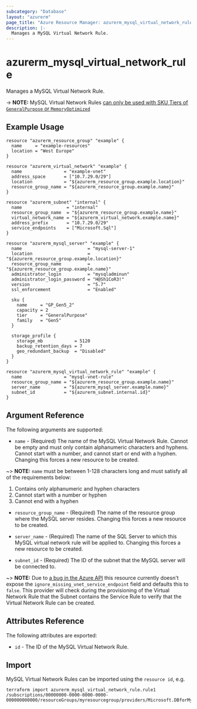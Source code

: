 ```yaml
---
subcategory: "Database"
layout: "azurerm"
page_title: "Azure Resource Manager: azurerm_mysql_virtual_network_rule"
description: |-
  Manages a MySQL Virtual Network Rule.
---
```


# azurerm_mysql_virtual_network_rule

Manages a MySQL Virtual Network Rule.

-> **NOTE:** MySQL Virtual Network Rules [can only be used with SKU Tiers of `GeneralPurpose` or `MemoryOptimized`](https://docs.microsoft.com/en-us/azure/mysql/concepts-data-access-and-security-vnet)

## Example Usage

```hcl
resource "azurerm_resource_group" "example" {
  name     = "example-resources"
  location = "West Europe"
}

resource "azurerm_virtual_network" "example" {
  name                = "example-vnet"
  address_space       = ["10.7.29.0/29"]
  location            = "${azurerm_resource_group.example.location}"
  resource_group_name = "${azurerm_resource_group.example.name}"
}

resource "azurerm_subnet" "internal" {
  name                 = "internal"
  resource_group_name  = "${azurerm_resource_group.example.name}"
  virtual_network_name = "${azurerm_virtual_network.example.name}"
  address_prefix       = "10.7.29.0/29"
  service_endpoints    = ["Microsoft.Sql"]
}

resource "azurerm_mysql_server" "example" {
  name                         = "mysql-server-1"
  location                     = "${azurerm_resource_group.example.location}"
  resource_group_name          = "${azurerm_resource_group.example.name}"
  administrator_login          = "mysqladminun"
  administrator_login_password = "H@Sh1CoR3!"
  version                      = "5.7"
  ssl_enforcement              = "Enabled"

  sku {
    name     = "GP_Gen5_2"
    capacity = 2
    tier     = "GeneralPurpose"
    family   = "Gen5"
  }

  storage_profile {
    storage_mb            = 5120
    backup_retention_days = 7
    geo_redundant_backup  = "Disabled"
  }
}

resource "azurerm_mysql_virtual_network_rule" "example" {
  name                = "mysql-vnet-rule"
  resource_group_name = "${azurerm_resource_group.example.name}"
  server_name         = "${azurerm_mysql_server.example.name}"
  subnet_id           = "${azurerm_subnet.internal.id}"
}
```

## Argument Reference

The following arguments are supported:

* `name` - (Required) The name of the MySQL Virtual Network Rule. Cannot be empty and must only contain alphanumeric characters and hyphens. Cannot start with a number, and cannot start or end with a hyphen. Changing this forces a new resource to be created.

~> **NOTE:** `name` must be between 1-128 characters long and must satisfy all of the requirements below:
1. Contains only alphanumeric and hyphen characters
2. Cannot start with a number or hyphen
3. Cannot end with a hyphen

* `resource_group_name` - (Required) The name of the resource group where the MySQL server resides. Changing this forces a new resource to be created.

* `server_name` - (Required) The name of the SQL Server to which this MySQL virtual network rule will be applied to. Changing this forces a new resource to be created.

* `subnet_id` - (Required) The ID of the subnet that the MySQL server will be connected to.

~> **NOTE:** Due to [a bug in the Azure API](https://github.com/Azure/azure-rest-api-specs/issues/3719) this resource currently doesn't expose the `ignore_missing_vnet_service_endpoint` field and defaults this to `false`. This provider will check during the provisioning of the Virtual Network Rule that the Subnet contains the Service Rule to verify that the Virtual Network Rule can be created.

## Attributes Reference

The following attributes are exported:

* `id` - The ID of the MySQL Virtual Network Rule.

## Import

MySQL Virtual Network Rules can be imported using the `resource id`, e.g.

```shell
terraform import azurerm_mysql_virtual_network_rule.rule1 /subscriptions/00000000-0000-0000-0000-000000000000/resourceGroups/myresourcegroup/providers/Microsoft.DBforMySQL/servers/myserver/virtualNetworkRules/vnetrulename
```
